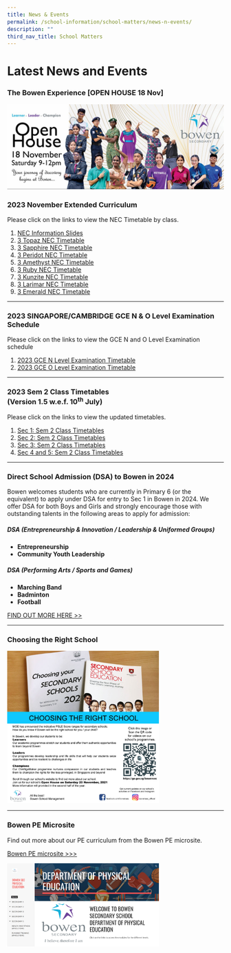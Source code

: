 ```yaml
---
title: News & Events
permalink: /school-information/school-matters/news-n-events/
description: ""
third_nav_title: School Matters
---
```

# Latest News and Events

### The Bowen Experience [OPEN HOUSE 18 Nov]
![](/images/School%20Events/2023/infopic%20bowen%20experience.jpg)

### 2023 November Extended Curriculum
Please click on the links to view the NEC Timetable by class.

1.  [NEC Information Slides](/files/Class%20Timetables/2023/Sem%202/NEC/nec%20info%202023.pdf)
2.  [ 3 Topaz NEC Timetable](/files/Class%20Timetables/2023/Sem%202/NEC/2023%20sec%203%20nec%20class%20timetables%20_3t.pdf)
3.  [ 3 Sapphire NEC Timetable](/files/Class%20Timetables/2023/Sem%202/NEC/2023%20sec%203%20nec%20class%20timetables%20_3s.pdf)
4.  [ 3 Peridot NEC Timetable](/files/Class%20Timetables/2023/Sem%202/NEC/2023%20sec%203%20nec%20class%20timetables%20_3p.pdf)
5.  [ 3 Amethyst NEC Timetable](/files/Class%20Timetables/2023/Sem%202/NEC/2023%20sec%203%20nec%20class%20timetables%20_3a.pdf)
6.  [ 3 Ruby NEC Timetable](/files/Class%20Timetables/2023/Sem%202/NEC/2023%20sec%203%20nec%20class%20timetables%20_3r.pdf)
7.  [ 3 Kunzite NEC Timetable](/files/Class%20Timetables/2023/Sem%202/NEC/2023%20sec%203%20nec%20class%20timetables%20_3k.pdf)
8.  [ 3 Larimar NEC Timetable](/files/Class%20Timetables/2023/Sem%202/NEC/2023%20sec%203%20nec%20class%20timetables%20_3l.pdf)
9.  [ 3 Emerald NEC Timetable](/files/Class%20Timetables/2023/Sem%202/NEC/2023%20sec%203%20nec%20class%20timetables%20_3e.pdf)
  
<hr>

### 2023 SINGAPORE/CAMBRIDGE GCE N &amp; O Level Examination Schedule
Please click on the links to view the GCE N and O Level Examination schedule

1.  [2023 GCE N Level Examination Timetable](/files/Examination%20Timetables/2023%20Exam%20Timetables/GCE%20N%20O%20Level/2023%20gce%20n%20exam%20tt.pdf)
2.  [2023 GCE O Level Examination Timetable](/files/Examination%20Timetables/2023%20Exam%20Timetables/GCE%20N%20O%20Level/2023%20gce%20o%20exam%20tt.pdf)

<hr>

### 2023 Sem 2 Class Timetables <br>(Version 1.5  w.e.f. 10<sup>th</sup> July)
Please click on the links to view the updated timetables.

1.  [Sec 1: Sem 2 Class Timetables](/school-information/level-matters/secondary-1/class-timetables/)
2.  [Sec 2: Sem 2 Class Timetables](/school-information/level-matters/secondary-2/class-timetables/)
3.  [Sec 3: Sem 2 Class Timetables](/school-information/level-matters/secondary-3/class-timetables/)
4.  [Sec 4 and 5: Sem 2 Class Timetables](/school-information/level-matters/secondary-4-5/class-timetables/)
  
<hr>

### Direct School Admission (DSA) to Bowen in 2024

Bowen welcomes students who are currently in Primary 6 (or the equivalent) to apply under DSA for entry to Sec 1 in Bowen in 2024.  We offer DSA for both Boys and Girls and strongly encourage those with outstanding talents in the following areas to apply for admission:

##### DSA (Entrepreneurship &amp; Innovation / Leadership &amp; Uniformed Groups)
* <b>Entrepreneurship</b>
* <b>Community Youth Leadership</b>

##### DSA (Performing Arts / Sports and Games)

* <b> Marching Band</b>
* <b>Badminton</b>
* <b>Football</b>

<a href="https://www.bowensec.moe.edu.sg/signature-programmes/direct-school-admission-1/">FIND OUT MORE HERE &gt;&gt;</a>

<hr>
 
### Choosing the Right School

<img src="/images/Choose-Bowen-Secondary-Popup2.jpeg" style="width:70%">

<hr>

###  Bowen PE Microsite

Find out more about our PE curriculum from the Bowen PE microsite.  

[Bowen PE microsite &gt;&gt;&gt;](https://sites.google.com/bws.edu.sg/bowenpe)

<img src="/images/Bowen%20PE%20microsite.png" style="width:70%">